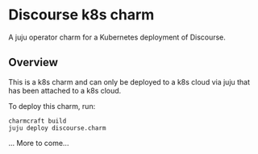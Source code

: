 # Discourse k8s charm

A juju operator charm for a Kubernetes deployment of Discourse.

## Overview

This is a k8s charm and can only be deployed to a k8s cloud via
juju that has been attached to a k8s cloud.

To deploy this charm, run:

    charmcraft build
    juju deploy discourse.charm

... More to come...
